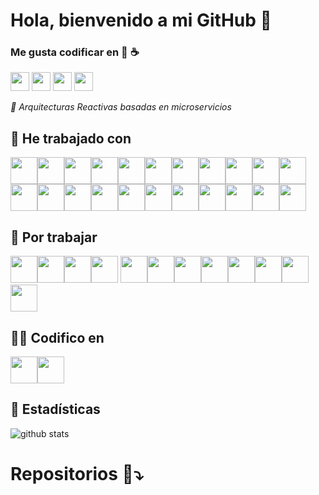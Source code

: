 # Hola, bienvenido a mi GitHub 👋

### Me gusta codificar en 🐍 ☕

<a href="https://www.linkedin.com/in/martinsamanarata" target="_blank"><img height="30" src="https://www.vectorlogo.zone/logos/linkedin/linkedin-icon.svg"></a>
<a href="mailto:martin.saman@vallegrande.edu.pe" target="_blank"><img height="30" src="https://www.vectorlogo.zone/logos/gmail/gmail-icon.svg"></a>
<a href="https://www.twitter.com/martinsaman" target="_blank"><img height="30" src="https://www.vectorlogo.zone/logos/twitter/twitter-tile.svg"></a>
<a href="https://martinsamanarata2018.github.io/MyCV/" target="_blank"><img height="30" src="https://www.freepnglogos.com/uploads/logo-website-png/logo-website-website-logo-png-transparent-background-background-15.png"></a>

*🔎 Arquitecturas Reactivas basadas en microservicios*

## 🌱 He trabajado con

<img height="43" src="https://comunytek.com/wp-content/uploads/2017/03/Microservices.png"><img height="43" src="https://www.vectorlogo.zone/logos/apache_kafka/apache_kafka-ar21.svg"><img height="43" src="https://www.vectorlogo.zone/logos/docker/docker-ar21.svg"><img height="43" src="https://www.vectorlogo.zone/logos/java/java-ar21.svg"><img height="43" src="https://www.vectorlogo.zone/logos/springio/springio-ar21.svg"><img height="43" src="https://www.vectorlogo.zone/logos/grafana/grafana-ar21.svg"><img height="43" src="https://www.vectorlogo.zone/logos/python/python-ar21.svg"><img height="43" src="https://www.vectorlogo.zone/logos/pocoo_flask/pocoo_flask-ar21.svg"><img height="43" src="https://www.vectorlogo.zone/logos/opencv/opencv-ar21.svg"><img height="43" src="https://www.vectorlogo.zone/logos/arduino/arduino-ar21.svg"><img height="43" src="https://www.vectorlogo.zone/logos/mongodb/mongodb-ar21.svg"><img height="43" src="https://www.vectorlogo.zone/logos/oracle/oracle-ar21.svg"><img height="43" src="https://teorema-rd.com/wp-content/uploads/2020/05/microsoft-SQL-server-logo-1024x576.jpg"><img height="43" src="https://www.vectorlogo.zone/logos/mysql/mysql-ar21.svg"><img height="43" src="https://www.vectorlogo.zone/logos/google_cloud/google_cloud-ar21.svg"><img height="43" src="https://www.vectorlogo.zone/logos/microsoft_azure/microsoft_azure-ar21.svg"><img height="43" src="https://www.vectorlogo.zone/logos/linux/linux-ar21.svg"><img height="43" src="https://www.vectorlogo.zone/logos/ubuntu/ubuntu-ar21.svg"><img height="43" src="https://www.vectorlogo.zone/logos/wildfly/wildfly-ar21.svg"><img height="43" src="https://www.vectorlogo.zone/logos/javaee_glassfish/javaee_glassfish-ar21.svg"><img height="43" src="https://www.vectorlogo.zone/logos/wordpress/wordpress-ar21.svg"><img height="43" src="https://www.vectorlogo.zone/logos/alfresco/alfresco-ar21.svg">

## 📅 Por trabajar

<img height="43" src="https://www.vectorlogo.zone/logos/angular/angular-ar21.svg"><img height="43" src="https://www.vectorlogo.zone/logos/reactjs/reactjs-ar21.svg"><img height="43" src="https://www.vectorlogo.zone/logos/flutterio/flutterio-ar21.svg"><img height="43" src="https://www.vectorlogo.zone/logos/kubernetes/kubernetes-ar21.svg">
<img height="43" src="https://www.vectorlogo.zone/logos/istioio/istioio-ar21.svg"><img height="43" src="https://www.vectorlogo.zone/logos/terraformio/terraformio-ar21.svg"><img height="43" src="https://www.vectorlogo.zone/logos/amazon_aws/amazon_aws-ar21.svg"><img height="43" src="https://www.vectorlogo.zone/logos/openshift/openshift-ar21.svg"><img height="43" src="https://www.vectorlogo.zone/logos/databricks/databricks-ar21.svg"><img height="43" src="https://www.vectorlogo.zone/logos/pytorch/pytorch-ar21.svg"><img height="43" src="https://www.vectorlogo.zone/logos/elastic/elastic-ar21.svg"><img height="43" src="https://www.vectorlogo.zone/logos/djangoproject/djangoproject-ar21.svg">

## 👷‍♂️ Codifico en

<img height="43" src="https://www.vectorlogo.zone/logos/jetbrains/jetbrains-ar21.svg"><img height="43" src="https://www.vectorlogo.zone/logos/visualstudio_code/visualstudio_code-ar21.svg">

## 🎯 Estadísticas

![github stats](https://github-readme-stats.vercel.app/api?username=MartinSamanArata2018&show_icons=true)

# Repositorios 📁⤵
